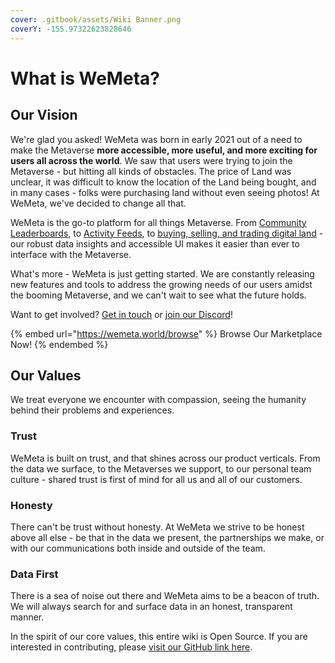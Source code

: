 ```yaml
---
cover: .gitbook/assets/Wiki Banner.png
coverY: -155.97322623828646
---
```


# What is WeMeta?

## Our Vision

We're glad you asked! WeMeta was born in early 2021 out of a need to make the Metaverse **more accessible, more useful, and more exciting for users all across the world**. We saw that users were trying to join the Metaverse - but hitting all kinds of obstacles. The price of Land was unclear, it was difficult to know the location of the Land being bought, and in many cases - folks were purchasing land without even seeing photos! At WeMeta, we've decided to change all that.

WeMeta is the go-to platform for all things Metaverse. From [Community Leaderboards](https://www.wemeta.world/leaderboards), to [Activity Feeds](https://www.wemeta.world), to [buying, selling, and trading digital land](https://www.wemeta.world/browse) - our robust data insights and accessible UI makes it easier than ever to interface with the Metaverse.

What's more - WeMeta is just getting started. We are constantly releasing new features and tools to address the growing needs of our users amidst the booming Metaverse, and we can't wait to see what the future holds.

Want to get involved? [Get in touch](mailto:wemetaverse@gmail.com) or [join our Discord](https://discord.gg/pftAMVkxyU)!



{% embed url="https://wemeta.world/browse" %}
Browse Our Marketplace Now!
{% endembed %}

## Our Values

We treat everyone we encounter with compassion, seeing the humanity behind their problems and experiences.

### Trust

WeMeta is built on trust, and that shines across our product verticals. From the data we surface, to the Metaverses we support, to our personal team culture - shared trust is first of mind for all us and all of our customers.

### Honesty

There can't be trust without honesty. At WeMeta we strive to be honest above all else - be that in the data we present, the partnerships we make, or with our communications both inside and outside of the team.

### Data First

There is a sea of noise out there and WeMeta aims to be a beacon of truth. We will always search for and surface data in an honest, transparent manner.



In the spirit of our core values, this entire wiki is Open Source. If you are interested in contributing, please [visit our GitHub link here](https://github.com/the-metaverse/public-wiki).
